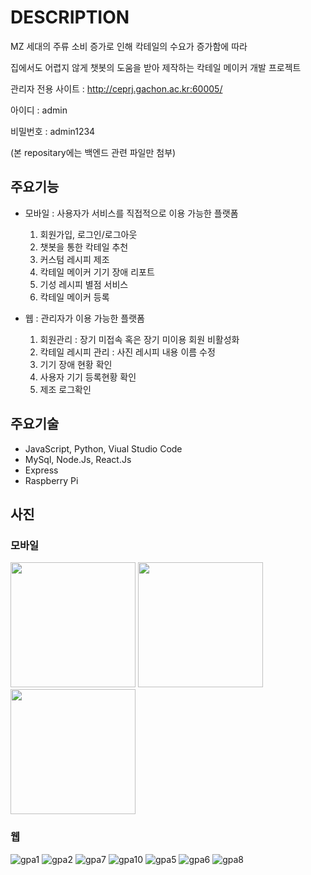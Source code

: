 # DESCRIPTION
   MZ 세대의 주류 소비 증가로 인해 칵테일의 수요가 증가함에 따라 
   
   집에서도 어렵지 않게 챗봇의 도움을 받아 제작하는 칵테일 메이커 개발 프로젝트

   관리자 전용 사이트 : http://ceprj.gachon.ac.kr:60005/
   
   아이디 : admin
   
   비밀번호 : admin1234
   
   (본 repositary에는 백엔드 관련 파일만 첨부)
   
## 주요기능
   - 모바일 : 사용자가 서비스를 직접적으로 이용 가능한 플랫폼
        1. 회원가입, 로그인/로그아웃
        2. 챗봇을 통한 칵테일 추천
        3. 커스텀 레시피 제조
        4. 칵테일 메이커 기기 장애 리포트
        5. 기성 레시피 별점 서비스
        6. 칵테일 메이커 등록
      
   - 웹 : 관리자가 이용 가능한 플랫폼
        1. 회원관리 : 장기 미접속 혹은 장기 미이용 회원 비활성화
        2. 칵테일 레시피 관리 : 사진 레시피 내용 이름 수정
        3. 기기 장애 현황 확인
        4. 사용자 기기 등록현황 확인
        5. 제조 로그확인

## 주요기술
   - JavaScript, Python, Viual Studio Code
   - MySql, Node.Js, React.Js
   - Express
   - Raspberry Pi

## 사진
### 모바일
<img width="200" src="https://github.com/aripoi/Gradpj/assets/106456245/a559d92f-8734-46e7-a327-7f233b6fc9c9">
<img width="200" src="https://github.com/aripoi/Gradpj/assets/106456245/ce94f4d1-97e0-444f-a2d3-8f6881b7d564">
<img width="200" src="https://github.com/aripoi/Gradpj/assets/106456245/e440b76b-da3a-44e6-ac58-fd64d16f7100">

### 웹
![gpa1](https://github.com/aripoi/Gradpj/assets/106456245/a526b162-d57a-4522-bedd-08112ab81571)
![gpa2](https://github.com/aripoi/Gradpj/assets/106456245/89f43323-7ffa-45de-b995-e9305c008e65)
![gpa7](https://github.com/aripoi/Gradpj/assets/106456245/c8bf6d6e-e6d2-4c3f-b749-4c9ab3aef722)
![gpa10](https://github.com/aripoi/Gradpj/assets/106456245/a8091fd0-91e8-490e-9d19-7858bfc22559)
![gpa5](https://github.com/aripoi/Gradpj/assets/106456245/85afca71-35d8-42b9-9af1-999c91b7631c)
![gpa6](https://github.com/aripoi/Gradpj/assets/106456245/beb8001d-90a5-427d-ae3d-bcc01a9ed5c2)
![gpa8](https://github.com/aripoi/Gradpj/assets/106456245/b80373f1-fcf6-43ce-b5be-e71db3c2ed33)
